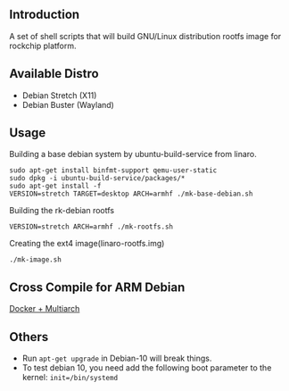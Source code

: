 ## Introduction
A set of shell scripts that will build GNU/Linux distribution rootfs image
for rockchip platform.

## Available Distro
* Debian Stretch (X11)
* Debian Buster (Wayland)

## Usage
Building a base debian system by ubuntu-build-service from linaro.
	
	sudo apt-get install binfmt-support qemu-user-static
	sudo dpkg -i ubuntu-build-service/packages/*
	sudo apt-get install -f
	VERSION=stretch TARGET=desktop ARCH=armhf ./mk-base-debian.sh

Building the rk-debian rootfs

	VERSION=stretch ARCH=armhf ./mk-rootfs.sh

Creating the ext4 image(linaro-rootfs.img)

	./mk-image.sh

## Cross Compile for ARM Debian

[Docker + Multiarch](http://opensource.rock-chips.com/wiki_Cross_Compile#Docker)

## Others
* Run `apt-get upgrade` in Debian-10 will break things.
* To test debian 10, you need add the following boot parameter to the kernel: `init=/bin/systemd`